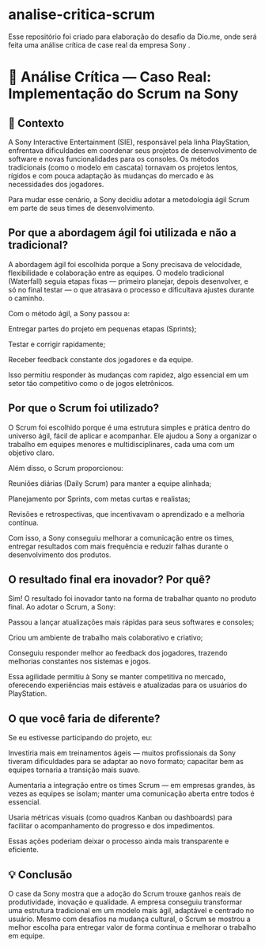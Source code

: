 # analise-critica-scrum
Esse repositório foi criado para elaboração do desafio da Dio.me, onde será feita uma análise crítica de case real da empresa Sony .

# 🎯 Análise Crítica — Caso Real: Implementação do Scrum na Sony
## 🏢 Contexto

A Sony Interactive Entertainment (SIE), responsável pela linha PlayStation, enfrentava dificuldades em coordenar seus projetos de desenvolvimento de software e novas funcionalidades para os consoles.
Os métodos tradicionais (como o modelo em cascata) tornavam os projetos lentos, rígidos e com pouca adaptação às mudanças do mercado e às necessidades dos jogadores.

Para mudar esse cenário, a Sony decidiu adotar a metodologia ágil Scrum em parte de seus times de desenvolvimento.

##  Por que a abordagem ágil foi utilizada e não a tradicional?

A abordagem ágil foi escolhida porque a Sony precisava de velocidade, flexibilidade e colaboração entre as equipes.
O modelo tradicional (Waterfall) seguia etapas fixas — primeiro planejar, depois desenvolver, e só no final testar — o que atrasava o processo e dificultava ajustes durante o caminho.

Com o método ágil, a Sony passou a:

Entregar partes do projeto em pequenas etapas (Sprints);

Testar e corrigir rapidamente;

Receber feedback constante dos jogadores e da equipe.

Isso permitiu responder às mudanças com rapidez, algo essencial em um setor tão competitivo como o de jogos eletrônicos.

##  Por que o Scrum foi utilizado?

O Scrum foi escolhido porque é uma estrutura simples e prática dentro do universo ágil, fácil de aplicar e acompanhar.
Ele ajudou a Sony a organizar o trabalho em equipes menores e multidisciplinares, cada uma com um objetivo claro.

Além disso, o Scrum proporcionou:

Reuniões diárias (Daily Scrum) para manter a equipe alinhada;

Planejamento por Sprints, com metas curtas e realistas;

Revisões e retrospectivas, que incentivavam o aprendizado e a melhoria contínua.

Com isso, a Sony conseguiu melhorar a comunicação entre os times, entregar resultados com mais frequência e reduzir falhas durante o desenvolvimento dos produtos.

## O resultado final era inovador? Por quê?

Sim! O resultado foi inovador tanto na forma de trabalhar quanto no produto final.
Ao adotar o Scrum, a Sony:

Passou a lançar atualizações mais rápidas para seus softwares e consoles;

Criou um ambiente de trabalho mais colaborativo e criativo;

Conseguiu responder melhor ao feedback dos jogadores, trazendo melhorias constantes nos sistemas e jogos.

Essa agilidade permitiu à Sony se manter competitiva no mercado, oferecendo experiências mais estáveis e atualizadas para os usuários do PlayStation.

## O que você faria de diferente?

Se eu estivesse participando do projeto, eu:

Investiria mais em treinamentos ágeis — muitos profissionais da Sony tiveram dificuldades para se adaptar ao novo formato; capacitar bem as equipes tornaria a transição mais suave.

Aumentaria a integração entre os times Scrum — em empresas grandes, às vezes as equipes se isolam; manter uma comunicação aberta entre todos é essencial.

Usaria métricas visuais (como quadros Kanban ou dashboards) para facilitar o acompanhamento do progresso e dos impedimentos.

Essas ações poderiam deixar o processo ainda mais transparente e eficiente.

## 💡 Conclusão

O case da Sony mostra que a adoção do Scrum trouxe ganhos reais de produtividade, inovação e qualidade.
A empresa conseguiu transformar uma estrutura tradicional em um modelo mais ágil, adaptável e centrado no usuário.
Mesmo com desafios na mudança cultural, o Scrum se mostrou a melhor escolha para entregar valor de forma contínua e melhorar o trabalho em equipe.
